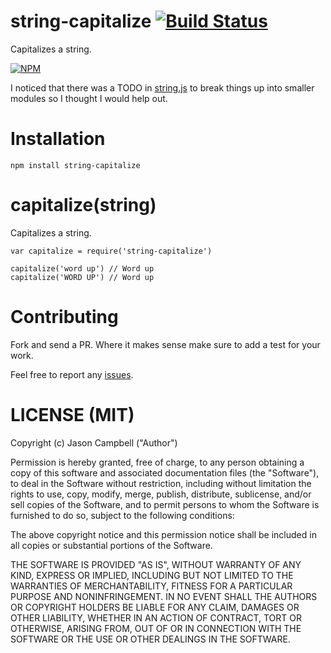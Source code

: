 # string-capitalize [![Build Status](https://travis-ci.org/jxson/string-capitalize.png?branch=master)](https://travis-ci.org/jxson/string-capitalize)

Capitalizes a string.

[![NPM](https://nodei.co/npm/string-capitalize.png)](https://nodei.co/npm/string-capitalize/)

I noticed that there was a TODO in [string.js][string-js-todo] to break things up into smaller modules so I thought I would help out.

# Installation

    npm install string-capitalize

# capitalize(string)

Capitalizes a string.

    var capitalize = require('string-capitalize')

    capitalize('word up') // Word up
    capitalize('WORD UP') // Word up

# Contributing

Fork and send a PR. Where it makes sense make sure to add a test for your work.

Feel free to report any [issues][].

# LICENSE (MIT)

Copyright (c) Jason Campbell ("Author")

Permission is hereby granted, free of charge, to any person obtaining a copy of this software and associated documentation files (the "Software"), to deal in the Software without restriction, including without limitation the rights to use, copy, modify, merge, publish, distribute, sublicense, and/or sell copies of the Software, and to permit persons to whom the Software is furnished to do so, subject to the following conditions:

The above copyright notice and this permission notice shall be included in all copies or substantial portions of the Software.

THE SOFTWARE IS PROVIDED "AS IS", WITHOUT WARRANTY OF ANY KIND, EXPRESS OR IMPLIED, INCLUDING BUT NOT LIMITED TO THE WARRANTIES OF MERCHANTABILITY, FITNESS FOR A PARTICULAR PURPOSE AND NONINFRINGEMENT. IN NO EVENT SHALL THE AUTHORS OR COPYRIGHT HOLDERS BE LIABLE FOR ANY CLAIM, DAMAGES OR OTHER LIABILITY, WHETHER IN AN ACTION OF CONTRACT, TORT OR OTHERWISE, ARISING FROM, OUT OF OR IN CONNECTION WITH THE SOFTWARE OR THE USE OR OTHER DEALINGS IN THE SOFTWARE.

[string-js-todo]: https://github.com/jprichardson/string.js#roadmap-to-v20
[issues]: https://github.com/jxson/string-capitalize/issues
